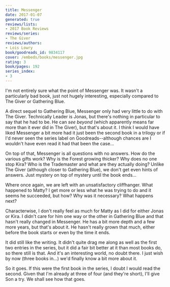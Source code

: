 ```yaml
---
title: Messenger
date: 2017-01-07
generated: true
reviews/lists:
- 2017 Book Reviews
reviews/series:
- The Giver
reviews/authors:
- Lois Lowry
book/goodreads_id: 9834117
cover: /embeds/books/messenger.jpg
rating: 3
book/pages: 192
series_index:
- 3
---
```

I'm not entirely sure what the point of Messenger was. It wasn't a particularly bad book, just not hugely interesting, especially compared to The Giver or Gathering Blue.  

A direct sequel to Gathering Blue, Messenger only had very little to do with The Giver. Technically Leader is Jonas, but there's nothing in particular to say that he had to be. He can _see beyond_ (which apparently means far more than it ever did in The Giver), but that's about it. I think I would have liked Messenger a bit more had it just been the second book in a trilogy or if I'd never seen the series label on Goodreads--although chances are I wouldn't have even read it had that been the case...  

<!--more-->

On top of that, Messenger is all questions with no answers. How do the various gifts work? Why is the Forest growing thicker? Why does no one stop Kira? Who is the Trademaster and what are they actually doing? Unlike The Giver (although closer to Gathering Blue), we don't get even hints of answers. Just mystery on top of mystery until the book ends...  

Where once again, we are left with an unsatisfactory cliffhanger. What happened to Matty? I get more or less what he was trying to do and it seems he succeeded, but how? Why was it necessary? What happens next?  

Characterwise, I don't really feel as much for Matty as I did for either Jonas or Kira. I didn't care for him one way or the other in Gathering Blue and that hasn't really changed in Messenger. He has a bit more depth and a few more years, but that's about it. He hasn't really grown that much, either before the book starts or even by the time it ends.  

It did still like the writing. It didn't quite drag me along as well as the first two entries in the series, but it did a fair bit better at it than most books do, so there still is that. And it's an interesting world, no doubt there. I just wish by now (three books in...) we'd finally know a bit more about it.  

So it goes. If this were the first book in the series, I doubt I would read the second. Given that I'm already at three of four (and they're short), I'll give Son a try. We shall see how that goes.
